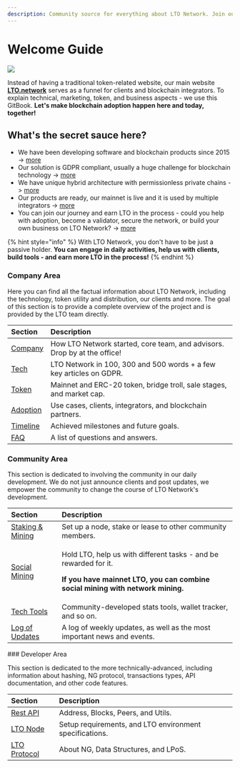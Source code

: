 ```yaml
---
description: Community source for everything about LTO Network. Join our journey!
---
```


# Welcome Guide

![](.gitbook/assets/ezgif.com-video-to-gif.gif)

Instead of having a traditional token-related website, our main website [**LTO.network**](https://LTO.network) serves as a funnel for clients and blockchain integrators. To explain technical, marketing, token, and business aspects - we use this GitBook. **Let's make blockchain adoption happen here and today, together!**

## What's the secret sauce here?

* We have been developing software and blockchain products since 2015 -&gt; [more](company-area/company/) 
* Our solution is GDPR compliant, usually a huge challenge for blockchain technology -&gt; [more](company-area/about-tech/gdpr-x-blockchain.md)
* We have unique hybrid architecture with permissionless private chains -&gt; [more](company-area/about-tech/permissionless-private-chains.md)
* Our products are ready, our mainnet is live and it is used by multiple integrators -&gt; [more](company-area/adoption/)
* You can join our journey and earn LTO in the process - could you help with adoption, become a validator, secure the network, or build your own business on LTO Network? -&gt; [more](community-area/social-mining/)

{% hint style="info" %}
With LTO Network, you don't have to be just a passive holder. **You can engage in daily activities, help us with clients, build tools - and earn more LTO in the process!**
{% endhint %}

### Company Area

Here you can find all the factual information about LTO Network, including the technology, token utility and distribution, our clients and more. The goal of this section is to provide a complete overview of the project and is provided by the LTO team directly.

| Section | Description |
| :--- | :--- |
| [Company](company-area/company/) | How LTO Network started, core team, and advisors. Drop by at the office! |
| [Tech](company-area/about-tech/) | LTO Network in 100, 300 and 500 words + a few key articles on GDPR. |
| [Token](company-area/token/) | Mainnet and ERC-20 token, bridge troll, sale stages, and market cap.  |
| [Adoption](company-area/adoption/) | Use cases, clients, integrators, and blockchain partners. |
| [Timeline](company-area/timeline.md) | Achieved milestones and future goals.  |
| [FAQ](company-area/faq-list.md) | A list of questions and answers. |

### Community Area

This section is dedicated to involving the community in our daily development. We do not just announce clients and post updates, we empower the community to change the course of LTO Network's development.

<table>
  <thead>
    <tr>
      <th style="text-align:left">Section</th>
      <th style="text-align:left">Description</th>
    </tr>
  </thead>
  <tbody>
    <tr>
      <td style="text-align:left"><a href="community-area/mining-staking.md">Staking &amp; Mining</a>
      </td>
      <td style="text-align:left">Set up a node, stake or lease to other community members.</td>
    </tr>
    <tr>
      <td style="text-align:left"><a href="community-area/social-mining/">Social Mining</a>
      </td>
      <td style="text-align:left">
        <p>Hold LTO, help us with different tasks - and be rewarded for it.</p>
        <p><b>If you have mainnet LTO, you can combine social mining with network mining.</b>
        </p>
      </td>
    </tr>
    <tr>
      <td style="text-align:left"><a href="community-area/network-overview-tools.md">Tech Tools</a>
      </td>
      <td style="text-align:left">Community-developed stats tools, wallet tracker, and so on.</td>
    </tr>
    <tr>
      <td style="text-align:left"><a href="community-area/real-time-progress/">Log of Updates</a>
      </td>
      <td style="text-align:left">A log of weekly updates, as well as the most important news and events.</td>
    </tr>
  </tbody>
</table>### Developer Area

This section is dedicated to the more technically-advanced, including information about hashing, NG protocol, transactions types, API documentation, and other code features.

| Section | Description |
| :--- | :--- |
| [Rest API]() | Address, Blocks, Peers, and Utils. |
| [LTO Node]() | Setup requirements, and LTO environment specifications. |
| [LTO Protocol]() | About NG, Data Structures, and LPoS. |

